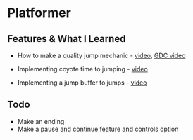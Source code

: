 # Platformer

## Features & What I Learned

- How to make a quality jump mechanic - [video](https://www.youtube.com/watch?v=FvFx1R3p-aw), [GDC video](https://youtu.be/hG9SzQxaCm8?si=cYTF0eak-depb89n)

- Implementing coyote time to jumping - [video](https://www.youtube.com/watch?v=4Vhcqh9S2LM)

- Implementing a jump buffer to jumps - [video](https://www.youtube.com/watch?v=hRQW580zEJE)

## Todo

- Make an ending
- Make a pause and continue feature and controls option

